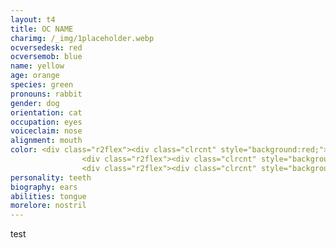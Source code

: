 ```yaml
---
layout: t4
title: OC NAME
charimg: /_img/1placeholder.webp
ocversedesk: red
ocversemob: blue
name: yellow
age: orange
species: green
pronouns: rabbit
gender: dog
orientation: cat
occupation: eyes
voiceclaim: nose
alignment: mouth
color: <div class="r2flex"><div class="clrcnt" style="background:red;"></div><div class="clrcnt" style="background:blue;"></div><div class="clrcnt" style="background:white;"></div></div>
                <div class="r2flex"><div class="clrcnt" style="background:orange;"></div><div class="clrcnt" style="background:green;"></div><div class="clrcnt" style="background:black;"></div></div>
                <div class="r2flex"><div class="clrcnt" style="background:red;"></div><div class="clrcnt" style="background:blue;"></div><div class="clrcnt" style="background:white;"></div></div>
personality: teeth
biography: ears
abilities: tongue
morelore: nostril
---
```

test